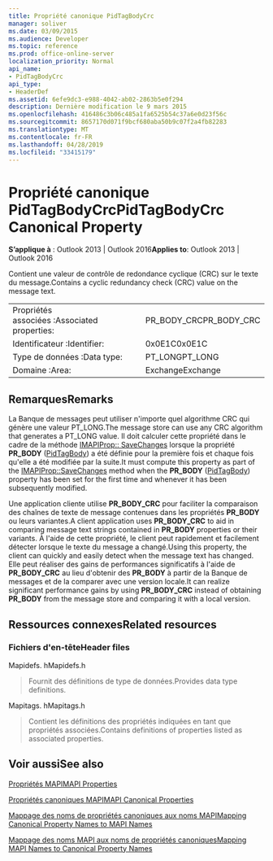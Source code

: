 ```yaml
---
title: Propriété canonique PidTagBodyCrc
manager: soliver
ms.date: 03/09/2015
ms.audience: Developer
ms.topic: reference
ms.prod: office-online-server
localization_priority: Normal
api_name:
- PidTagBodyCrc
api_type:
- HeaderDef
ms.assetid: 6efe9dc3-e988-4042-ab02-2863b5e0f294
description: Dernière modification le 9 mars 2015
ms.openlocfilehash: 416486c3b06c485a1fa6525b54c37a6e0d23f56c
ms.sourcegitcommit: 8657170d071f9bcf680aba50b9c07f2a4fb82283
ms.translationtype: MT
ms.contentlocale: fr-FR
ms.lasthandoff: 04/28/2019
ms.locfileid: "33415179"
---
```

# <a name="pidtagbodycrc-canonical-property"></a><span data-ttu-id="e7d3c-103">Propriété canonique PidTagBodyCrc</span><span class="sxs-lookup"><span data-stu-id="e7d3c-103">PidTagBodyCrc Canonical Property</span></span>

  
  
<span data-ttu-id="e7d3c-104">**S’applique à** : Outlook 2013 | Outlook 2016</span><span class="sxs-lookup"><span data-stu-id="e7d3c-104">**Applies to**: Outlook 2013 | Outlook 2016</span></span> 
  
<span data-ttu-id="e7d3c-105">Contient une valeur de contrôle de redondance cyclique (CRC) sur le texte du message.</span><span class="sxs-lookup"><span data-stu-id="e7d3c-105">Contains a cyclic redundancy check (CRC) value on the message text.</span></span>
  
|||
|:-----|:-----|
|<span data-ttu-id="e7d3c-106">Propriétés associées :</span><span class="sxs-lookup"><span data-stu-id="e7d3c-106">Associated properties:</span></span>  <br/> |<span data-ttu-id="e7d3c-107">PR_BODY_CRC</span><span class="sxs-lookup"><span data-stu-id="e7d3c-107">PR_BODY_CRC</span></span>  <br/> |
|<span data-ttu-id="e7d3c-108">Identificateur :</span><span class="sxs-lookup"><span data-stu-id="e7d3c-108">Identifier:</span></span>  <br/> |<span data-ttu-id="e7d3c-109">0x0E1C</span><span class="sxs-lookup"><span data-stu-id="e7d3c-109">0x0E1C</span></span>  <br/> |
|<span data-ttu-id="e7d3c-110">Type de données :</span><span class="sxs-lookup"><span data-stu-id="e7d3c-110">Data type:</span></span>  <br/> |<span data-ttu-id="e7d3c-111">PT_LONG</span><span class="sxs-lookup"><span data-stu-id="e7d3c-111">PT_LONG</span></span>  <br/> |
|<span data-ttu-id="e7d3c-112">Domaine :</span><span class="sxs-lookup"><span data-stu-id="e7d3c-112">Area:</span></span>  <br/> |<span data-ttu-id="e7d3c-113">Exchange</span><span class="sxs-lookup"><span data-stu-id="e7d3c-113">Exchange</span></span>  <br/> |
   
## <a name="remarks"></a><span data-ttu-id="e7d3c-114">Remarques</span><span class="sxs-lookup"><span data-stu-id="e7d3c-114">Remarks</span></span>

<span data-ttu-id="e7d3c-115">La Banque de messages peut utiliser n'importe quel algorithme CRC qui génère une valeur PT_LONG.</span><span class="sxs-lookup"><span data-stu-id="e7d3c-115">The message store can use any CRC algorithm that generates a PT_LONG value.</span></span> <span data-ttu-id="e7d3c-116">Il doit calculer cette propriété dans le cadre de la méthode [IMAPIProp:: SaveChanges](imapiprop-savechanges.md) lorsque la propriété **PR_BODY** ([PidTagBody](pidtagbody-canonical-property.md)) a été définie pour la première fois et chaque fois qu'elle a été modifiée par la suite.</span><span class="sxs-lookup"><span data-stu-id="e7d3c-116">It must compute this property as part of the [IMAPIProp::SaveChanges](imapiprop-savechanges.md) method when the **PR_BODY** ([PidTagBody](pidtagbody-canonical-property.md)) property has been set for the first time and whenever it has been subsequently modified.</span></span>
  
<span data-ttu-id="e7d3c-117">Une application cliente utilise **PR_BODY_CRC** pour faciliter la comparaison des chaînes de texte de message contenues dans les propriétés **PR_BODY** ou leurs variantes.</span><span class="sxs-lookup"><span data-stu-id="e7d3c-117">A client application uses **PR_BODY_CRC** to aid in comparing message text strings contained in **PR_BODY** properties or their variants.</span></span> <span data-ttu-id="e7d3c-118">À l'aide de cette propriété, le client peut rapidement et facilement détecter lorsque le texte du message a changé.</span><span class="sxs-lookup"><span data-stu-id="e7d3c-118">Using this property, the client can quickly and easily detect when the message text has changed.</span></span> <span data-ttu-id="e7d3c-119">Elle peut réaliser des gains de performances significatifs à l'aide de **PR_BODY_CRC** au lieu d'obtenir des **PR_BODY** à partir de la Banque de messages et de la comparer avec une version locale.</span><span class="sxs-lookup"><span data-stu-id="e7d3c-119">It can realize significant performance gains by using **PR_BODY_CRC** instead of obtaining **PR_BODY** from the message store and comparing it with a local version.</span></span> 
  
## <a name="related-resources"></a><span data-ttu-id="e7d3c-120">Ressources connexes</span><span class="sxs-lookup"><span data-stu-id="e7d3c-120">Related resources</span></span>

### <a name="header-files"></a><span data-ttu-id="e7d3c-121">Fichiers d'en-tête</span><span class="sxs-lookup"><span data-stu-id="e7d3c-121">Header files</span></span>

<span data-ttu-id="e7d3c-122">Mapidefs. h</span><span class="sxs-lookup"><span data-stu-id="e7d3c-122">Mapidefs.h</span></span>
  
> <span data-ttu-id="e7d3c-123">Fournit des définitions de type de données.</span><span class="sxs-lookup"><span data-stu-id="e7d3c-123">Provides data type definitions.</span></span>
    
<span data-ttu-id="e7d3c-124">Mapitags. h</span><span class="sxs-lookup"><span data-stu-id="e7d3c-124">Mapitags.h</span></span>
  
> <span data-ttu-id="e7d3c-125">Contient les définitions des propriétés indiquées en tant que propriétés associées.</span><span class="sxs-lookup"><span data-stu-id="e7d3c-125">Contains definitions of properties listed as associated properties.</span></span>
    
## <a name="see-also"></a><span data-ttu-id="e7d3c-126">Voir aussi</span><span class="sxs-lookup"><span data-stu-id="e7d3c-126">See also</span></span>



[<span data-ttu-id="e7d3c-127">Propriétés MAPI</span><span class="sxs-lookup"><span data-stu-id="e7d3c-127">MAPI Properties</span></span>](mapi-properties.md)
  
[<span data-ttu-id="e7d3c-128">Propriétés canoniques MAPI</span><span class="sxs-lookup"><span data-stu-id="e7d3c-128">MAPI Canonical Properties</span></span>](mapi-canonical-properties.md)
  
[<span data-ttu-id="e7d3c-129">Mappage des noms de propriétés canoniques aux noms MAPI</span><span class="sxs-lookup"><span data-stu-id="e7d3c-129">Mapping Canonical Property Names to MAPI Names</span></span>](mapping-canonical-property-names-to-mapi-names.md)
  
[<span data-ttu-id="e7d3c-130">Mappage des noms MAPI aux noms de propriétés canoniques</span><span class="sxs-lookup"><span data-stu-id="e7d3c-130">Mapping MAPI Names to Canonical Property Names</span></span>](mapping-mapi-names-to-canonical-property-names.md)

